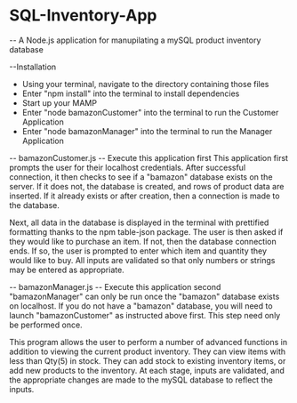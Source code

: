 # SQL-Inventory-App

-- A Node.js application for manupilating a mySQL product inventory database

--Installation
- Using your terminal, navigate to the directory containing those files
- Enter "npm install" into the terminal to install dependencies
- Start up your MAMP
- Enter "node bamazonCustomer" into the terminal to run the Customer Application
- Enter "node bamazonManager" into the terminal to run the Manager Application

-- bamazonCustomer.js  -- Execute this application first
This application first prompts the user for their localhost credentials. After successful connection,
it then checks to see if a "bamazon" database exists on the server. If it does not, the database is
created, and rows of product data are inserted. If it already exists or after creation, then a
connection is made to the database.

Next, all data in the database is displayed in the terminal with prettified formatting thanks to the
npm table-json package. The user is then asked if they would like to purchase an item. If not, then
the database connection ends. If so, the user is prompted to enter which item and quantity they would
like to buy. All inputs are validated so that only numbers or strings may be entered as appropriate.

-- bamazonManager.js  -- Execute this application second
"bamazonManager" can only be run once the "bamazon" database exists on localhost. If you do not have
a "bamazon" database, you will need to launch "bamazonCustomer" as instructed above first. This step
need only be performed once.

This program allows the user to perform a number of advanced functions in addition to viewing the
current product inventory. They can view items with less than Qty(5) in stock. They can add stock
to existing inventory items, or add new products to the inventory. At each stage, inputs are
validated, and the appropriate changes are made to the mySQL database to reflect the inputs.
